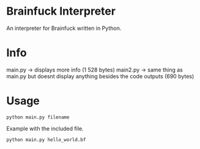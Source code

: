 # Brainfuck Interpreter
An interpreter for Brainfuck written in Python.
# Info
main.py -> displays more info (1 528 bytes)
main2.py -> same thing as main.py but doesnt display anything besides the code outputs (690 bytes)
# Usage
```
python main.py filename
```
Example with the included file.
```
python main.py hello_world.bf
```
